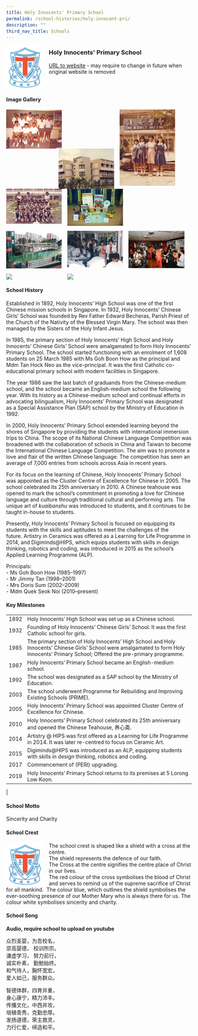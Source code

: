 ```yaml
---
title: Holy Innocents' Primary School
permalink: /school-histories/holy-innocent-pri/
description: ""
third_nav_title: Schools
---
```

<img src="/images/holyinnocentpri1.jpg" style="width:20%;margin-right:15px;" align = "left">

### **Holy Innocents' Primary School**
[URL to website](https://holyinnocentspri.moe.edu.sg/) - may require to change in future when original website is removed

<br clear="left">

#### **Image Gallery**

<p><a href="https://d1yxymztqoj7qn.amplifyapp.com/images/holyinnocentpri2.jpg">  
<img src="/images/holyinnocentpri2.jpg" style="width:30%;margin-right:15px;" align = "left">
</a></p>

<p><a href="https://d1yxymztqoj7qn.amplifyapp.com/images/holyinnocentpri4.jpg">  
<img src="/images/holyinnocentpri4.jpg" style="width:30%;margin-right:45px;" align = "right">
</a></p>

<p><a href="https://d1yxymztqoj7qn.amplifyapp.com/images/holyinnocentpri3.jpg">  
<img src="/images/holyinnocentpri3.jpg" style="width:30%;margin-right:15px;" align = "right">
</a></p>

<p><a href="https://d1yxymztqoj7qn.amplifyapp.com/images/holyinnocentpri5.jpg">  
<img src="/images/holyinnocentpri5.jpg" style="width:30%;margin-right:15px;" align = "left">
</a></p>

<p><a href="https://d1yxymztqoj7qn.amplifyapp.com/images/holyinnocentpri6.jpg">  
<img src="/images/holyinnocentpri6.jpg" style="width:30%;margin-right:15px;" align = "left">
</a></p>

<br clear="left">

<p><a href="https://d1yxymztqoj7qn.amplifyapp.com/images/holyinnocentpri7.jpg">  
<img src="/images/holyinnocentpri7.jpg" style="width:30%;margin-right:15px;" align = "left">
</a></p>

<p><a href="https://d1yxymztqoj7qn.amplifyapp.com/images/holyinnocentpri8.jpg">  
<img src="/images/holyinnocentpri8.jpg" style="width:30%;margin-right:15px;" align = "left">
</a></p>

<p><a href="https://d1yxymztqoj7qn.amplifyapp.com/images/holyinnocentpri9.jpg">  
<img src="/images/holyinnocentpri9.jpg" style="width:30%;margin-right:15px;" align = "left">
</a></p>

<br clear="left">

<p><a href="https://d1yxymztqoj7qn.amplifyapp.com/images/holyinnocentpri10.jpg">  
<img src="/images/holyinnocentpri10.jpg" style="width:30%;margin-right:15px;" align = "left">
</a></p>

<p><a href="https://d1yxymztqoj7qn.amplifyapp.com/images/holyinnocentpri11.jpg">  
<img src="/images/holyinnocentpri11.jpg" style="width:30%;margin-right:15px;" align = "left">
</a></p>

<br clear="left">

#### **School History**
Established in 1892, Holy Innocents’ High School was one of the first Chinese mission schools in Singapore. In 1932, Holy Innocents’ Chinese Girls’ School was founded by Rev Father Edward Becheras, Parish Priest of the Church of the Nativity of the Blessed Virgin Mary. The school was then managed by the Sisters of the Holy Infant Jesus.

In 1985, the primary section of Holy Innocents’ High School and Holy Innocents’ Chinese Girls’ School were amalgamated to form Holy Innocents’ Primary School. The school started functioning with an enrolment of 1,608 students on 25 March 1985 with Ms Goh Boon How as the principal and Mdm Tan Hock Neo as the vice-principal. It was the first Catholic co-educational primary school with modern facilities in Singapore.

The year 1986 saw the last batch of graduands from the Chinese-medium school, and the school became an English-medium school the following year. With its history as a Chinese-medium school and continual efforts in advocating bilingualism, Holy Innocents’ Primary School was designated as a Special Assistance Plan (SAP) school by the Ministry of Education in 1992. 

In 2000, Holy Innocents’ Primary School extended learning beyond the shores of Singapore by providing the students with international immersion trips to China. The scope of its National Chinese Language Competition was broadened with the collaboration of schools in China and Taiwan to become the International Chinese Language Competition. The aim was to promote a love and flair of the written Chinese language. The competition has seen an average of 7,000 entries from schools across Asia in recent years.

For its focus on the learning of Chinese, Holy Innocents’ Primary School was appointed as the Cluster Centre of Excellence for Chinese in 2005. The school celebrated its 25th anniversary in 2010. A Chinese teahouse was opened to mark the school’s commitment in promoting a love for Chinese language and culture through traditional cultural and performing arts. The unique art of _kuaibanshu_ was introduced to students, and it continues to be taught in-house to students.

Presently, Holy Innocents’ Primary School is focused on equipping its students with the skills and aptitudes to meet the challenges of the future. Artistry in Ceramics was offered as a Learning for Life Programme in 2014, and Digiminds@HIPS, which equips students with skills in design thinking, robotics and coding, was introduced in 2015 as the school’s Applied Learning Programme (ALP).

Principals:<br>
\- Ms Goh Boon How (1985–1997)<br>
\- Mr Jimmy Tan (1998–2001)<br>
\- Mrs Doris Sum (2002–2009)<br>
\- Mdm Quek Seok Noi (2010–present)

#### **Key Milestones**

|  |  |
|:---:|---|
| 1892 | Holy Innocents’ High School was set up as a Chinese school. |
| 1932 | Founding of Holy Innocents’ Chinese Girls’ School. It was the first Catholic school for girls. |
| 1985 | The primary section of Holy Innocents’ High School and Holy Innocents’ Chinese Girls’ School were amalgamated to form Holy Innocents' Primary School; Offered the pre-primary programme. |
| 1987 | Holy Innocents’ Primary School became an English-medium school. |
| 1992 | The school was designated as a SAP school by the Ministry of Education. |
| 2003 | The school underwent Programme for Rebuilding and Improving Existing Schools (PRIME). |
| 2005 | Holy Innocents’ Primary School was appointed Cluster Centre of Excellence for Chinese. |
| 2010 | Holy Innocents’ Primary School celebrated its 25th anniversary and opened the Chinese Teahouse, 养心斋. |
| 2014 | Artistry @ HIPS was first offered as a Learning for Life Programme in 2014. It was later re-centred to focus on Ceramic Art. |
| 2015 | Digiminds@HIPS was introduced as an ALP, equipping students with skills in design thinking, robotics and coding. |
| 2017 | Commencement of (PERI) upgrading. |
| 2019 | Holy Innocents’ Primary School returns to its premises at 5 Lorong Low Koon. |
|

#### **School Motto**
Sincerity and Charity

#### **School Crest**
<img src="/images/holyinnocentpri1.jpg" style="width:20%;margin-right:15px;" align = "left">

The school crest is shaped like a shield with a cross at the centre.<br>
The shield represents the defence of our faith.<br>
The Cross at the centre signifies the centre place of Christ in our lives.<br>
The red colour of the cross symbolises the blood of Christ and serves to remind us of the supreme sacrifice of Christ for all mankind.  The colour blue, which outlines the shield symbolises the ever-soothing presence of our Mother Mary who is always there for us. The colour white symbolises sincerity and charity.

#### **School Song**
**Audio, require school to upload on youtube**

众烈圣婴，为吾校名，<br>
崇高婴德， 校训所宗。<br>
谦虚学习， 努力前行，<br>
诚实朴素， 勤勉始终。<br>
和气待人，胸怀宽宏，<br>
爱人如己，服务群众。

智德体群，四育并重，<br>
身心康宁，精力沛丰。<br>
传播文化，中西并攻，<br>
培植青秀，克勤忠厚。<br>
发扬道德，荣主救灵，<br>
力行仁爱，缔造和平。